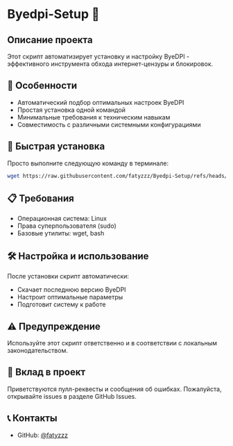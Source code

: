 # Byedpi-Setup 🚀

## Описание проекта

Этот скрипт автоматизирует установку и настройку ByeDPI - эффективного инструмента обхода интернет-цензуры и блокировок.

## 🌟 Особенности

- Автоматический подбор оптимальных настроек ByeDPI
- Простая установка одной командой
- Минимальные требования к техническим навыкам
- Совместимость с различными системными конфигурациями

## 🚀 Быстрая установка

Просто выполните следующую команду в терминале:

```bash
wget https://raw.githubusercontent.com/fatyzzz/Byedpi-Setup/refs/heads/main/install.sh && bash install.sh
```

## 📋 Требования

- Операционная система: Linux
- Права суперпользователя (sudo)
- Базовые утилиты: wget, bash

## 🛠 Настройка и использование

После установки скрипт автоматически:
- Скачает последнюю версию ByeDPI
- Настроит оптимальные параметры
- Подготовит систему к работе

## ⚠️ Предупреждение

Используйте этот скрипт ответственно и в соответствии с локальным законодательством.

## 🤝 Вклад в проект

Приветствуются пулл-реквесты и сообщения об ошибках. Пожалуйста, открывайте issues в разделе GitHub Issues.

## 📞 Контакты

- GitHub: [@fatyzzz](https://github.com/fatyzzz)
